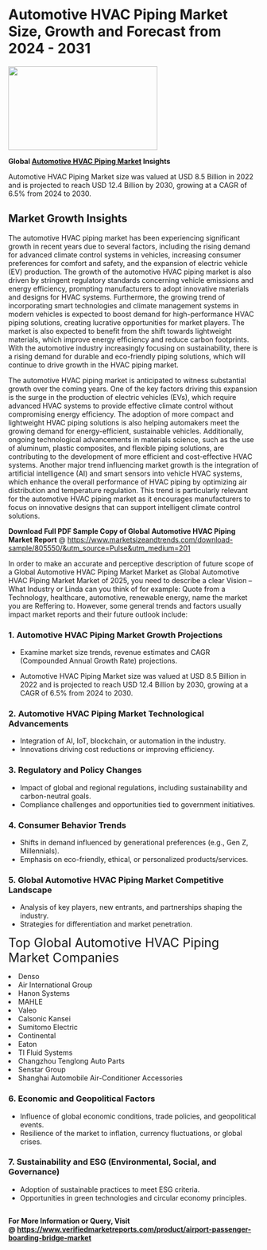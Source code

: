 <H1>Automotive HVAC Piping Market Size, Growth and Forecast from 2024 - 2031</H1><img class="aligncenter size-medium wp-image-584254" src="https://thirdeyenews.in/wp-content/uploads/2024/09/Global-Market-Research-300x168.jpeg" alt="" width="300" height="168" /><p><strong>Global&nbsp;<a href="https://www.marketsizeandtrends.com/download-sample/805550/&amp;utm_source=Pulse&amp;utm_medium=201">Automotive HVAC Piping Market</a> Insights</strong></p><p>Automotive HVAC Piping Market size was valued at USD 8.5 Billion in 2022 and is projected to reach USD 12.4 Billion by 2030, growing at a CAGR of 6.5% from 2024 to 2030.</p><p><h2>Market Growth Insights</h2> <p>The automotive HVAC piping market has been experiencing significant growth in recent years due to several factors, including the rising demand for advanced climate control systems in vehicles, increasing consumer preferences for comfort and safety, and the expansion of electric vehicle (EV) production. The growth of the automotive HVAC piping market is also driven by stringent regulatory standards concerning vehicle emissions and energy efficiency, prompting manufacturers to adopt innovative materials and designs for HVAC systems. Furthermore, the growing trend of incorporating smart technologies and climate management systems in modern vehicles is expected to boost demand for high-performance HVAC piping solutions, creating lucrative opportunities for market players. The market is also expected to benefit from the shift towards lightweight materials, which improve energy efficiency and reduce carbon footprints. With the automotive industry increasingly focusing on sustainability, there is a rising demand for durable and eco-friendly piping solutions, which will continue to drive growth in the HVAC piping market. </p> <p>The automotive HVAC piping market is anticipated to witness substantial growth over the coming years. One of the key factors driving this expansion is the surge in the production of electric vehicles (EVs), which require advanced HVAC systems to provide effective climate control without compromising energy efficiency. The adoption of more compact and lightweight HVAC piping solutions is also helping automakers meet the growing demand for energy-efficient, sustainable vehicles. Additionally, ongoing technological advancements in materials science, such as the use of aluminum, plastic composites, and flexible piping solutions, are contributing to the development of more efficient and cost-effective HVAC systems. Another major trend influencing market growth is the integration of artificial intelligence (AI) and smart sensors into vehicle HVAC systems, which enhance the overall performance of HVAC piping by optimizing air distribution and temperature regulation. This trend is particularly relevant for the automotive HVAC piping market as it encourages manufacturers to focus on innovative designs that can support intelligent climate control solutions. </p><p><span class=""><strong>Download Full PDF Sample Copy of Global Automotive HVAC Piping Market Report</strong> @ <a href="https://www.marketsizeandtrends.com/download-sample/805550/&amp;utm_source=Pulse&amp;utm_medium=201" target="_blank">https://www.marketsizeandtrends.com/download-sample/805550/&amp;utm_source=Pulse&amp;utm_medium=201</a></span></p><p>In order to make an accurate and perceptive description of future scope of a Global&nbsp;Automotive HVAC Piping Market Market as Global&nbsp;Automotive HVAC Piping Market Market of 2025, you need to describe a clear Vision &ndash; What Industry or Linda can you think of for example: Quote from a Technology, healthcare, automotive, renewable energy, name the market you are Reffering to. However, some general trends and factors usually impact market reports and their future outlook include:</p><h3>1.&nbsp;<strong>Automotive HVAC Piping Market Growth Projections</strong></h3><ul><li>Examine market size trends, revenue estimates and CAGR (Compounded Annual Growth Rate) projections.</li><li><p>Automotive HVAC Piping Market size was valued at USD 8.5 Billion in 2022 and is projected to reach USD 12.4 Billion by 2030, growing at a CAGR of 6.5% from 2024 to 2030.</p></li></ul><h3>2.&nbsp;<strong>Automotive HVAC Piping Market Technological Advancements</strong></h3><ul><li>Integration of AI, IoT, blockchain, or automation in the industry.</li><li>Innovations driving cost reductions or improving efficiency.</li></ul><h3>3.&nbsp;<strong>Regulatory and Policy Changes</strong></h3><ul><li>Impact of global and regional regulations, including sustainability and carbon-neutral goals.</li><li>Compliance challenges and opportunities tied to government initiatives.</li></ul><h3>4.&nbsp;<strong>Consumer Behavior Trends</strong></h3><ul><li>Shifts in demand influenced by generational preferences (e.g., Gen Z, Millennials).</li><li>Emphasis on eco-friendly, ethical, or personalized products/services.</li></ul><h3>5.&nbsp;<strong>Global Automotive HVAC Piping Market Competitive Landscape</strong></h3><ul><li>Analysis of key players, new entrants, and partnerships shaping the industry.</li><li>Strategies for differentiation and market penetration.</li></ul><p data-pm-slice="1 1 []"><span style="color: inherit; font-family: inherit; font-size: 25px;">Top Global Automotive HVAC Piping Market Companies</span></p><div class="" data-test-id=""><p><li>Denso</li><li> Air International Group</li><li> Hanon Systems</li><li> MAHLE</li><li> Valeo</li><li> Calsonic Kansei</li><li> Sumitomo Electric</li><li> Continental</li><li> Eaton</li><li> TI Fluid Systems</li><li> Changzhou Tenglong Auto Parts</li><li> Senstar Group</li><li> Shanghai Automobile Air-Conditioner Accessories</li></p></div><h3>6.&nbsp;<strong>Economic and Geopolitical Factors</strong></h3><ul><li>Influence of global economic conditions, trade policies, and geopolitical events.</li><li>Resilience of the market to inflation, currency fluctuations, or global crises.</li></ul><h3>7.&nbsp;<strong>Sustainability and ESG (Environmental, Social, and Governance)</strong></h3><ul><li>Adoption of sustainable practices to meet ESG criteria.</li><li>Opportunities in green technologies and circular economy principles.</li></ul><h2><strong style="font-size: 14px;">For More Information or Query, Visit @&nbsp;</strong><a style="background-color: #ffffff; font-size: 14px;" href="https://www.marketsizeandtrends.com/report/automotive-hvac-piping-market/" target="_blank">https://www.verifiedmarketreports.com/product/airport-passenger-boarding-bridge-market</a></h2>
